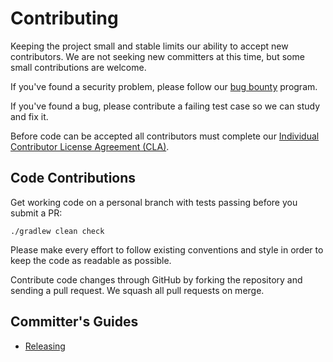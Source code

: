Contributing
============

Keeping the project small and stable limits our ability to accept new contributors. We are not
seeking new committers at this time, but some small contributions are welcome.

If you've found a security problem, please follow our [bug bounty][security] program.

If you've found a bug, please contribute a failing test case so we can study and fix it.

Before code can be accepted all contributors must complete our
[Individual Contributor License Agreement (CLA)][cla].


Code Contributions
------------------

Get working code on a personal branch with tests passing before you submit a PR:

```
./gradlew clean check
```

Please make every effort to follow existing conventions and style in order to keep the code as
readable as possible.

Contribute code changes through GitHub by forking the repository and sending a pull request. We
squash all pull requests on merge.


Committer's Guides
------------------

 * [Releasing][releasing]

 [cla]: https://spreadsheets.google.com/spreadsheet/viewform?formkey=dDViT2xzUHAwRkI3X3k5Z0lQM091OGc6MQ&ndplr=1
 [releasing]: http://cashapp.github.io/certifikit/releasing/
 [security]: http://cashapp.github.io/certifikit/security/
